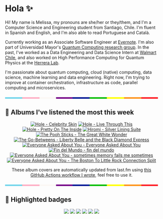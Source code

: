 # Hola ✨
Hi! My name is Melissa, my pronouns are she/her or they/them, and I'm a Computer Science and Engineering student from Santiago, Chile. I'm fluent in Spanish and English, and I'm also able to read Portuguese and Català.

Currently working as an Associate Software Engineer at [Evernote](https://evernote.com/). I'm also part of Universidad Mayor's [Quantum Computing research group](https://www.diariomayor.cl/ciencia-um/docentes-y-estudiantes-crean-el-primer-grupo-de-computacion-cuantica-u-mayor.html). In the past, I've worked as a Data Engineering and Data Science Intern at [Walmart Chile](https://github.com/walmartdigital/), and also worked on High Performance Computing for Quantum Physics at the [Herrera Lab](http://fherreralab.com/).

I'm passionate about quantum computing, cloud (native) computing, data science, machine learning and data engineering. Right now, I'm trying to improve at container orchestration, infrastructure as code, parallel computing and microservices.

<img src="hr.png" width="100%" height="5px">

## 🎵 Albums I've listened the most this week
<!-- lastfm -->
<p align="center"><a href="https://www.last.fm/music/Hole/Celebrity+Skin"><img src="https://lastfm.freetls.fastly.net/i/u/64s/9e8078410057daab5d1f2bc55c79a5be.png" title="Hole - Celebrity Skin"></a> <a href="https://www.last.fm/music/Hole/Live+Through+This"><img src="https://lastfm.freetls.fastly.net/i/u/64s/6373e00a55bdbd68fe24369d2d05b2ee.jpg" title="Hole - Live Through This"></a> <a href="https://www.last.fm/music/Hole/Pretty+On+The+Inside"><img src="https://lastfm.freetls.fastly.net/i/u/64s/0cc82c960f1ffb0c21922f23d6d233cd.png" title="Hole - Pretty On The Inside"></a> <a href="https://www.last.fm/music/Hiromi/Silver+Lining+Suite"><img src="https://lastfm.freetls.fastly.net/i/u/64s/26f14c78f97d67cdca2f5d17a20a50d3.png" title="Hiromi - Silver Lining Suite"></a> <a href="https://www.last.fm/music/The+Pooh+Sticks/The+Great+White+Wonder"><img src="https://lastfm.freetls.fastly.net/i/u/64s/fd7a9da0dde4b5ca4dc69395a908bce6.jpg" title="The Pooh Sticks - The Great White Wonder"></a> <a href="https://www.last.fm/music/The+Go-Betweens/Liberty+Belle+and+the+Black+Diamond+Express"><img src="https://lastfm.freetls.fastly.net/i/u/64s/9198d7af00f040cc9c6e44de76c0a5bd.png" title="The Go-Betweens - Liberty Belle and the Black Diamond Express"></a> <a href="https://www.last.fm/music/Everyone+Asked+About+You/Everyone+Asked+About+You"><img src="https://lastfm.freetls.fastly.net/i/u/64s/249a8c32494ee395f54116533533755e.png" title="Everyone Asked About You - Everyone Asked About You"></a> <a href="https://www.last.fm/music/Fin+del+Mundo/fin+del+mundo"><img src="https://lastfm.freetls.fastly.net/i/u/64s/95064dbf21049600046590b999bc3d1a.jpg" title="Fin del Mundo - fin del mundo"></a> <a href="https://www.last.fm/music/Everyone+Asked+About+You/sometimes+memory+fails+me+sometimes"><img src="https://lastfm.freetls.fastly.net/i/u/64s/cb6c3feb89604115c12ffdc6d45c85f1.jpg" title="Everyone Asked About You - sometimes memory fails me sometimes"></a> <a href="https://www.last.fm/music/Everyone+Asked+About+You/The+Boston+To+Little+Rock+Connection+Split"><img src="https://lastfm.freetls.fastly.net/i/u/64s/e46b70a4b414833f0731a6b6a644f875.jpg" title="Everyone Asked About You - The Boston To Little Rock Connection Split"></a> </p>

<p align="center">These album covers are automatically updated from last.fm using <a href="https://github.com/marketplace/actions/lastfm-to-markdown">this GitHub Actions workflow I wrote</a>, feel free to use it.</p>

<img src="hr.png" width="100%" height="5px">

## 🏅 Highlighted badges
<p align="center" style="vertical-align:middle;">
  <a href="https://www.credly.com/badges/c8caff74-4c34-4211-affe-8bd7692771c8"><img src="https://images.credly.com/size/100x100/images/cf9b772d-7cf9-4c11-9aa7-46ab006f0ce6/IBM_Quantum_Challenge_2021_Achievement_V2.png"></a>
  <a href="https://www.credly.com/badges/52a4021b-34e6-413d-a4bd-cc29d3a686f6"><img src="https://images.credly.com/size/100x100/images/28944969-813a-43b9-944f-7910111ce764/Professional_Certificate_-_Data_Science.png"></a>
  <a href="https://www.credly.com/badges/cfeca386-7b9d-487f-8e2b-b3cfa069c734"><img src="https://images.credly.com/size/100x100/images/ac4daa48-1924-4dc5-80cf-ede5a08bac51/Data_Science_Foundations_Specialization.png"></a>
  <a href="https://www.credly.com/badges/0372a945-8a67-4d57-9643-b46b8dbf2fa6"><img src="https://images.credly.com/size/100x100/images/4a5f4849-54ae-461f-97ad-cb9c9a04eb63/Adv_Data_Science_Specialization.png"></a>
  <a href="https://www.credly.com/badges/348acaad-19d1-4f5a-8a6f-145d80dca3dc"><img src="https://images.credly.com/size/100x100/images/1dee8dee-d779-462e-9fd4-df5119546349/Build_Smart_on_Kubernetes_World_Tour.png"></a>
  <a href="https://google.qwiklabs.com/public_profiles/9fac59c2-c0f1-4b5c-b207-47c9cd7d6072"><img src="https://cdn.qwiklabs.com/GHzcYBb00JYUF9Rgf3D9A4inwRHYnFtISMvcRlb%2FClU%3D" width="100px"></a>
</p>
